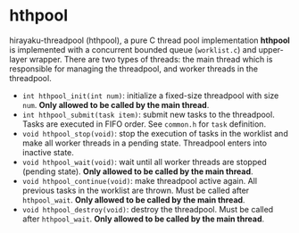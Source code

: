 # hthpool
hirayaku-threadpool (hthpool), a pure C thread pool implementation
**hthpool** is implemented with a concurrent bounded queue (`worklist.c`) and upper-layer wrapper. There are two types of threads: the main thread which is responsible for managing the threadpool, and worker threads in the threadpool.
- `int hthpool_init(int num)`: initialize a fixed-size threadpool with size `num`. **Only allowed to be called by the main thread**.
- `int hthpool_submit(task item)`: submit new tasks to the threadpool. Tasks are executed in FIFO order. See `common.h` for `task` definition.
- `void hthpool_stop(void)`: stop the execution of tasks in the worklist and make all worker threads in a pending state. Threadpool enters into inactive state.
- `void hthpool_wait(void)`: wait until all worker threads are stopped (pending state). **Only allowed to be called by the main thread**.
- `void hthpool_continue(void)`: make threadpool active again. All previous tasks in the worklist are thrown. Must be called after `hthpool_wait`. **Only allowed to be called by the main thread**.
- `void hthpool_destroy(void)`: destroy the threadpool. Must be called after `hthpool_wait`. **Only allowed to be called by the main thread**.
